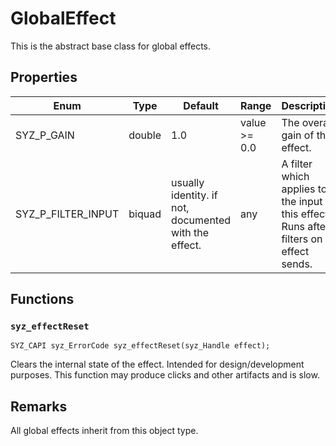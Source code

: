 # GlobalEffect

This is the abstract base class for global effects.

## Properties

Enum | Type | Default | Range | Description
--- | --- | --- | --- | ---
SYZ_P_GAIN | double | 1.0 | value >= 0.0 | The overall gain of the effect.
SYZ_P_FILTER_INPUT | biquad | usually identity. if not, documented with the effect. | any | A filter which applies to the input of this effect. Runs after filters on effect sends.

## Functions

### `syz_effectReset`

```
SYZ_CAPI syz_ErrorCode syz_effectReset(syz_Handle effect);
```

Clears the internal state of the effect. Intended for design/development purposes.  This function may produce clicks and other artifacts and is slow.

## Remarks

All global effects inherit from this object type.
